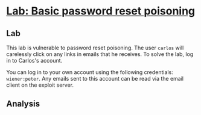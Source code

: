 # [Lab: Basic password reset poisoning](https://portswigger.net/web-security/host-header/exploiting/password-reset-poisoning/lab-host-header-basic-password-reset-poisoning)

## Lab

This lab is vulnerable to password reset poisoning. The user `carlos` will carelessly click on any links in emails that he receives. To solve the lab, log in to Carlos's account.

You can log in to your own account using the following credentials: `wiener:peter`. Any emails sent to this account can be read via the email client on the exploit server.

## Analysis
